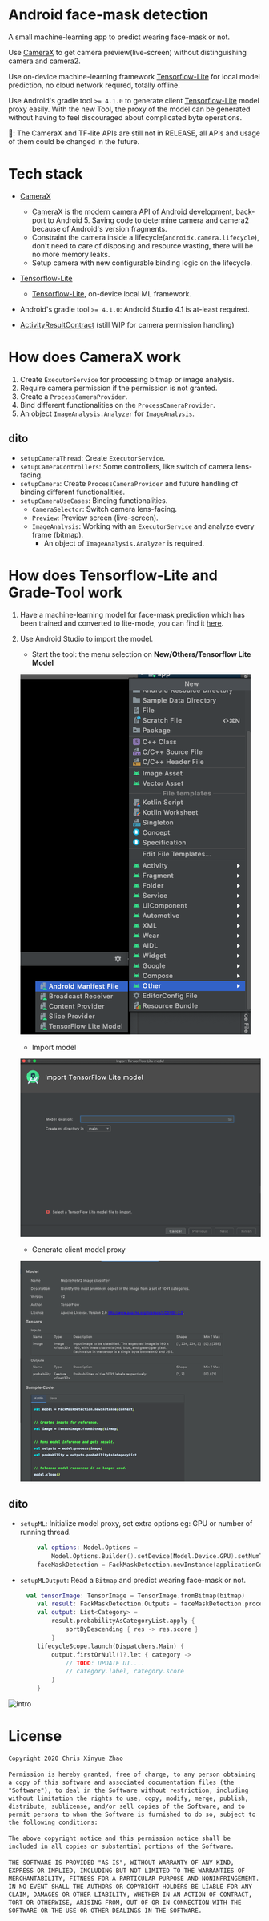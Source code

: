 Android face-mask detection
===

A small machine-learning app to predict wearing face-mask or not.

Use [CameraX](https://developer.android.com/training/camerax) to get camera preview(live-screen) without distinguishing camera and camera2.

Use on-device machine-learning framework [Tensorflow-Lite](https://www.tensorflow.org/lite) for local model prediction, no cloud network requred, totally offline.

Use Android's gradle tool `>= 4.1.0` to generate client [Tensorflow-Lite](https://www.tensorflow.org/lite) model proxy easily. With the new Tool, the proxy of the model can be generated without having to feel discouraged about complicated byte operations.

📝: The CameraX and TF-lite APIs are still not in RELEASE, all APIs and usage of them could be changed in the future.

# Tech stack

- [CameraX](https://developer.android.com/training/camerax)
    - [CameraX](https://developer.android.com/training/camerax) is the modern camera API of Android development, back-port to Android 5. Saving code to determine camera and camera2 because of Android's version fragments.
    - Constraint the camera inside a lifecycle(`androidx.camera.lifecycle`), don't need to care of disposing and resource wasting, there will be no more memory leaks.
    - Setup camera with new configurable binding logic on the lifecycle.
    
- [Tensorflow-Lite](https://www.tensorflow.org/lite) 
    - [Tensorflow-Lite](https://www.tensorflow.org/lite), on-device local ML framework.
    
- Android's gradle tool `>= 4.1.0`: Android Studio 4.1 is at-least required.

- [ActivityResultContract](https://developer.android.com/reference/androidx/activity/result/contract/ActivityResultContract) (still WIP for camera permission handling)
 
# How does CameraX work

1. Create `ExecutorService` for processing bitmap or image analysis.
2. Require camera permission if the permission is not granted.
3. Create a `ProcessCameraProvider`.
4. Bind different functionalities on the `ProcessCameraProvider`.
5. An object ` ImageAnalysis.Analyzer ` for `ImageAnalysis`.

## dito

- `setupCameraThread`: Create `ExecutorService`.
- `setupCameraControllers`: Some controllers, like switch of camera lens-facing.
- `setupCamera`: Create `ProcessCameraProvider` and future handling of binding different functionalities.
- `setupCameraUseCases`: Binding functionalities.  
    - `CameraSelector`: Switch camera lens-facing.
    - `Preview`: Preview screen (live-screen).
    - `ImageAnalysis`: Working with an `ExecutorService` and analyze every frame (bitmap).
        - An object of ` ImageAnalysis.Analyzer ` is required.

# How does Tensorflow-Lite and Grade-Tool work

1. Have a machine-learning model for face-mask prediction which has been trained and converted to lite-mode, you can find it [here](app/src/main/ml/face_mask_detection.tflite).

2. Use Android Studio to import the model.
    - Start the tool: the menu selection on **New/Others/Tensorflow Lite Model**

    ![Start](media/start-tflite-tool.png)

    - Import model

    ![Import](media/select-tf-model.png)

    - Generate client model proxy
    
    ![Generate](media/generate-tf-model-for-android.png)

## dito

- `setupML`: Initialize  model proxy, set extra options eg: GPU or number of running thread.

```kotlin
        val options: Model.Options =
            Model.Options.Builder().setDevice(Model.Device.GPU).setNumThreads(5).build()
        faceMaskDetection = FackMaskDetection.newInstance(applicationContext, options)
```

- `setupMLOutput`: Read a `Bitmap` and predict wearing face-mask or not.

```kotlin
     val tensorImage: TensorImage = TensorImage.fromBitmap(bitmap)
        val result: FackMaskDetection.Outputs = faceMaskDetection.process(tensorImage)
        val output: List<Category> =
            result.probabilityAsCategoryList.apply {
                sortByDescending { res -> res.score }
            }
        lifecycleScope.launch(Dispatchers.Main) {
            output.firstOrNull()?.let { category ->
                // TODO: UPDATE UI....
                // category.label, category.score
            }
        }
```

![intro](media/intro.gif)

# License

```
Copyright 2020 Chris Xinyue Zhao

Permission is hereby granted, free of charge, to any person obtaining a copy of this software and associated documentation files (the "Software"), to deal in the Software without restriction, including without limitation the rights to use, copy, modify, merge, publish, distribute, sublicense, and/or sell copies of the Software, and to permit persons to whom the Software is furnished to do so, subject to the following conditions:

The above copyright notice and this permission notice shall be included in all copies or substantial portions of the Software.

THE SOFTWARE IS PROVIDED "AS IS", WITHOUT WARRANTY OF ANY KIND, EXPRESS OR IMPLIED, INCLUDING BUT NOT LIMITED TO THE WARRANTIES OF MERCHANTABILITY, FITNESS FOR A PARTICULAR PURPOSE AND NONINFRINGEMENT. IN NO EVENT SHALL THE AUTHORS OR COPYRIGHT HOLDERS BE LIABLE FOR ANY CLAIM, DAMAGES OR OTHER LIABILITY, WHETHER IN AN ACTION OF CONTRACT, TORT OR OTHERWISE, ARISING FROM, OUT OF OR IN CONNECTION WITH THE SOFTWARE OR THE USE OR OTHER DEALINGS IN THE SOFTWARE.
```
